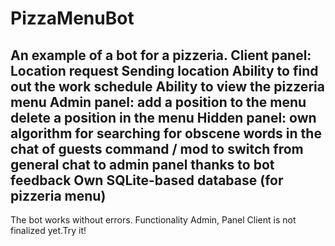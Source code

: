 # PizzaMenuBot
An example of a bot for a pizzeria.
Client panel:
Location request
Sending location
Ability to find out the work schedule
Ability to view the pizzeria menu
Admin panel:
add a position to the menu
delete a position in the menu
Hidden panel:
own algorithm for searching for obscene words in the chat of guests
command / mod to switch from general chat to admin panel thanks to bot feedback
Own SQLite-based database (for pizzeria menu)
--------
The bot works without errors. Functionality Admin, Panel Client is not finalized yet.Try it!
